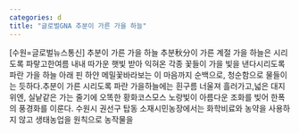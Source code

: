 ```yaml
---
categories: d
title: "글로벌GNA 추분이 가른 가을 하늘"
---
```

[수원=글로벌뉴스통신] 추분이 가른 가을 하늘 추분秋分이 가른 계절 가을 하늘은 시리도록 파랗고한여름 내내 따가운 햇빛 받아 익혀온 각종 꽃들이 가을 빛을 낸다시리도록 파란 가을 하늘 아래 핀 하얀 메밀꽃바라보는 이 마음까지 순백으로, 청순함으로 물들이는 듯하다.추분이 가른 시리도록 파란 가을하늘에는 흰구름 너울져 흘러가고,넓은 대지 위엔, 실낱같은 가는 줄기에 오똑한 황화코스모스 노랑빛이 아름다운 조화를 빚어 한폭의 풍경화를 이룬다. 수원시 권선구 탑동 소재시민농장에서는 화학비료와 농약을 사용하지 않고 생태농업을 원칙으로 농작물을